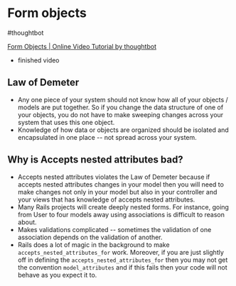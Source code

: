 # Form objects
#thoughtbot

[Form Objects | Online Video Tutorial by thoughtbot](https://thoughtbot.com/upcase/videos/form_objects)

- finished video

## Law of Demeter
- Any one piece of your system should not know how all of your objects / models are put together. So if you change the data structure of one of your objects, you do not have to make sweeping changes across your system that uses this one object.
- Knowledge of how data or objects are organized should be isolated and encapsulated in one place -- not spread across your system.

## Why is Accepts nested attributes bad?
- Accepts nested attributes violates the Law of Demeter because if accepts nested attributes changes in your model then you will need to make changes not only in your model but also in your controller and your views that has knowledge of accepts nested attributes.
- Many Rails projects will create deeply nested forms. For instance, going from User to four models away using associations is difficult to reason about.
- Makes validations complicated -- sometimes the validation of one association depends on the validation of another.
- Rails does a lot of magic in the background to make `accepts_nested_attributes_for` work. Moreover, if you are just slightly off in defining the `accepts_nested_attributes_for` then you may not get the convention `model_attributes` and if this fails then your code will not behave as you expect it to.
